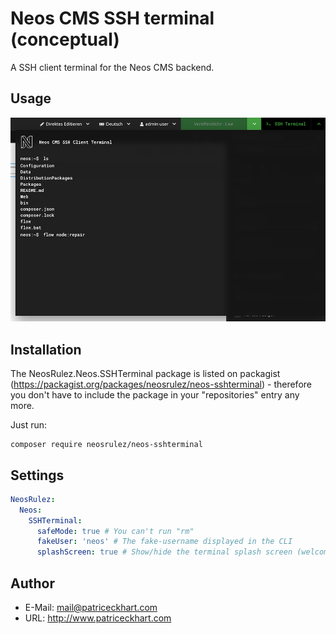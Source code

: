 # Neos CMS SSH terminal (conceptual)

A SSH client terminal for the Neos CMS backend.

## Usage

![SSHTerminal](https://raw.githubusercontent.com/patriceckhart/NeosRulez.Neos.SSHTerminal/master/Preview.png)

## Installation

The NeosRulez.Neos.SSHTerminal package is listed on packagist (https://packagist.org/packages/neosrulez/neos-sshterminal) - therefore you don't have to include the package in your "repositories" entry any more.

Just run:

```
composer require neosrulez/neos-sshterminal
```

## Settings
```yaml
NeosRulez:
  Neos:
    SSHTerminal:
      safeMode: true # You can't run "rm"
      fakeUser: 'neos' # The fake-username displayed in the CLI
      splashScreen: true # Show/hide the terminal splash screen (welcome message)
```

## Author

* E-Mail: mail@patriceckhart.com
* URL: http://www.patriceckhart.com
